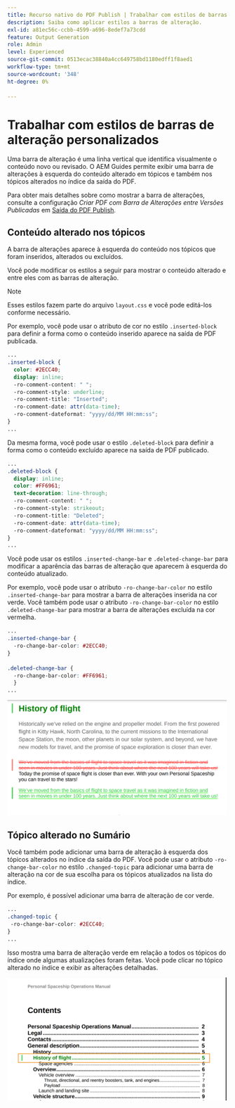 ```yaml
---
title: Recurso nativo do PDF Publish | Trabalhar com estilos de barras de alteração personalizados
description: Saiba como aplicar estilos a barras de alteração.
exl-id: a81ec56c-ccbb-4599-a696-8edef7a73cdd
feature: Output Generation
role: Admin
level: Experienced
source-git-commit: 0513ecac38840a4cc649758bd1180edff1f8aed1
workflow-type: tm+mt
source-wordcount: '348'
ht-degree: 0%

---
```


# Trabalhar com estilos de barras de alteração personalizados

Uma barra de alteração é uma linha vertical que identifica visualmente o conteúdo novo ou revisado. O AEM Guides permite exibir uma barra de alterações à esquerda do conteúdo alterado em tópicos e também nos tópicos alterados no índice da saída do PDF.

Para obter mais detalhes sobre como mostrar a barra de alterações, consulte a configuração *Criar PDF com Barra de Alterações entre Versões Publicadas* em [Saída do PDF Publish](../web-editor/native-pdf-web-editor.md).

## Conteúdo alterado nos tópicos

A barra de alterações aparece à esquerda do conteúdo nos tópicos que foram inseridos, alterados ou excluídos.

Você pode modificar os estilos a seguir para mostrar o conteúdo alterado e entre eles com as barras de alteração.


>[!NOTE]
>
>Esses estilos fazem parte do arquivo `layout.css` e você pode editá-los conforme necessário.

Por exemplo, você pode usar o atributo de cor no estilo `.inserted-block` para definir a forma como o conteúdo inserido aparece na saída de PDF publicada.


```css
...
.inserted-block { 
  color: #2ECC40; 
  display: inline; 
  -ro-comment-content: " "; 
  -ro-comment-style: underline; 
  -ro-comment-title: "Inserted"; 
  -ro-comment-date: attr(data-time); 
  -ro-comment-dateformat: "yyyy/dd/MM HH:mm:ss"; 
} 
...
```

Da mesma forma, você pode usar o estilo `.deleted-block` para definir a forma como o conteúdo excluído aparece na saída de PDF publicado.

```css
...
.deleted-block { 
  display: inline; 
  color: #FF6961; 
  text-decoration: line-through; 
  -ro-comment-content: " "; 
  -ro-comment-style: strikeout; 
  -ro-comment-title: "Deleted"; 
  -ro-comment-date: attr(data-time); 
  -ro-comment-dateformat: "yyyy/dd/MM HH:mm:ss"; 
} 
...
```

Você pode usar os estilos `.inserted-change-bar` e `.deleted-change-bar` para modificar a aparência das barras de alteração que aparecem à esquerda do conteúdo atualizado.

Por exemplo, você pode usar o atributo `-ro-change-bar-color` no estilo `.inserted-change-bar` para mostrar a barra de alterações inserida na cor verde. Você também pode usar o atributo `-ro-change-bar-color` no estilo `.deleted-change-bar` para mostrar a barra de alterações excluída na cor vermelha.

```css
...
.inserted-change-bar { 
  -ro-change-bar-color: #2ECC40; 
} 

.deleted-change-bar { 
  -ro-change-bar-color: #FF6961; 
  } 
...
```

<img src="./assets/changed-bar-content.png" alt="Conteúdo do tópico de barra alterado" width="500">

## Tópico alterado no Sumário

Você também pode adicionar uma barra de alteração à esquerda dos tópicos alterados no índice da saída do PDF. Você pode usar o atributo `-ro-change-bar-color` no estilo `.changed-topic` para adicionar uma barra de alteração na cor de sua escolha para os tópicos atualizados na lista do índice.

Por exemplo, é possível adicionar uma barra de alteração de cor verde.

```css
...
.changed-topic { 
 -ro-change-bar-color: #2ECC40; 
}  
...
```


Isso mostra uma barra de alteração verde em relação a todos os tópicos do índice onde algumas atualizações foram feitas. Você pode clicar no tópico alterado no índice e exibir as alterações detalhadas.

<img src="./assets/changed-bar-TOC.png" alt="Índice da barra alterada" width="500">
